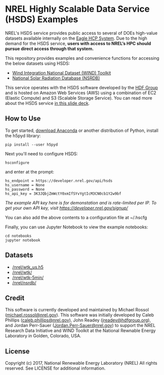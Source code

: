 # NREL Highly Scalable Data Service (HSDS) Examples

NREL's HSDS service provides public access to several of DOEs high-value datasets available internally on the [Eagle HCP System](https://www.nrel.gov/hpc/eagle-datasets.html). Due to the high demand for the HSDS service, **users with access to NREL’s HPC should pursue direct access through that system.**

This repository provides examples and convenience functions for accessing the below datasets using HSDS:
- [Wind Integration National Dataset (WIND) Toolkit](https://www.nrel.gov/grid/wind-toolkit.html)
- [National Solar Radiation Database (NSRDB)](https://nsrdb.nrel.gov/)

This service operates with the HSDS software developed by the [HDF Group](https://www.hdfgroup.org/) and is hosted on Amazon Web Services (AWS) using a combination of EC2 (Elastic Compute) and S3 (Scalable Storage Service). You can read more about the HSDS service [in this slide deck](https://www.slideshare.net/HDFEOS/hdf-cloud-services).

## How to Use

To get started, [download Anaconda](https://anaconda.org/anaconda/python) or another distribution of Python, install the h5pyd library:

```
pip install --user h5pyd
```

Next you'll need to configure HSDS:

```
hsconfigure
```

and enter at the prompt:

```
hs_endpoint = https://developer.nrel.gov/api/hsds
hs_username = None
hs_password = None
hs_api_key = 3K3JQbjZmWctY0xmIfSYvYgtIcM3CN0cb1Y2w9bf
```

*The example API key here is for demonstation and is rate-limited per IP. To get your own API key, visit https://developer.nrel.gov/signup/*

You can also add the above contents to a configuration file at ~/.hscfg

Finally, you can use Jupyter Notebook to view the example notebooks:

```
cd notebooks
jupyter notebook
```

## Datasets

- [/nrel/wtk_us.h5](datasets/wtk-us.md)
- [/nrel/wtk/](datasets/WINDToolkit.md)
- [/nrel/wtk-5min/](datasets/WINDToolkit.md)
- [/nrel/nsrdb/](datasets/NSRDB.md)

## Credit

This software is currently developed and maintained by Michael Rossol (michael.rossol@nrel.gov). This software was initially developed by Caleb Phillips (caleb.phillips@nrel.gov), John Readey (jreadey@hdfgroup.org), and Jordan Perr-Sauer (Jordan.Perr-Sauer@nrel.gov) to support the NREL Research Data Initiative and WIND Toolkit at the National Rewnable Energy Laboratory in Golden, Colorado, USA.

## License

Copyright (c) 2017, National Renewable Energy Laboratory (NREL)
All rights reserved. See LICENSE for additional information.
